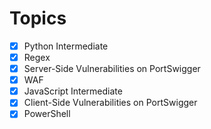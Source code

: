 # Topics

- [x]  Python Intermediate
- [x]  Regex
- [x]  Server-Side Vulnerabilities on PortSwigger
- [x]  WAF
- [x]  JavaScript Intermediate
- [x]  Client-Side Vulnerabilities on PortSwigger
- [x]  PowerShell